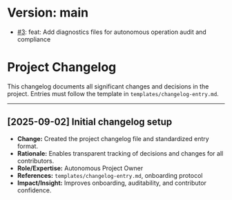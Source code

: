 # Version: main

* [#3](https://github.com/jcmrs/claude-ppms/pull/3): feat: Add diagnostics files for autonomous operation audit and compliance


# Project Changelog

This changelog documents all significant changes and decisions in the project.
Entries must follow the template in `templates/changelog-entry.md`.

---

## [2025-09-02] Initial changelog setup

- **Change:** Created the project changelog file and standardized entry format.
- **Rationale:** Enables transparent tracking of decisions and changes for all contributors.
- **Role/Expertise:** Autonomous Project Owner
- **References:** `templates/changelog-entry.md`, onboarding protocol
- **Impact/Insight:** Improves onboarding, auditability, and contributor confidence.